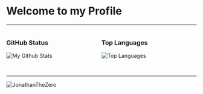 <!--
**JonathanTheZero/JonathanTheZero** is a ✨ _special_ ✨ repository because its `README.md` (this file) appears on your GitHub profile.

Here are some ideas to get you started:

- 🔭 I’m currently working on ...
- 🌱 I’m currently learning ...
- 👯 I’m looking to collaborate on ...
- 🤔 I’m looking for help with ...
- 💬 Ask me about ...
- 📫 How to reach me: ...
- 😄 Pronouns: ...
- ⚡ Fun fact: ...
-->

# Welcome to my Profile

<hr />

<div markdown=1>
<div style="width: 50%;float: left" markdown=1>

### GitHub Status

![My Github Stats](https://github-readme-stats.vercel.app/api?username=JonathanTheZero&show_icons=true&theme=tokyonight&count_private=true&hide_border=true&include_all_commits=true)
</div>
<div style="width: 50%;float: right" markdown=1>

### Top Languages
        
![Top Languages](https://github-readme-stats.vercel.app/api/top-langs/?username=JonathanTheZero&theme=tokyonight&count_private=true&hide_border=true&layout=compact)
</div>

</div>

<!-- Needs to be there because for some reason nested containers don't work -->
<p>&nbsp;</p>

<hr />

<p align="left"> 
    <img src="https://komarev.com/ghpvc/?username=JonathanTheZero&style=flat-square" alt="JonathanTheZero" />
</p>
